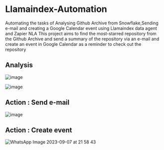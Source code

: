 # Llamaindex-Automation
Automating the tasks of Analysing Github Archive from Snowflake,Sending e-mail and creating a Google Calendar event using Llamaindex data agent and Zapier NLA
This project aims to find the most-starred repository from the Github Archive and send a summary of the repository via an e-mail and create an event in Google Calendar as a reminder to check out the repository



## Analysis
![image](https://github.com/redknight648/Llamaindex-Automation/assets/97392797/b4c5d294-fe4f-4ccf-ac76-6e7bc85aa07a)

![image](https://github.com/redknight648/Llamaindex-Automation/assets/97392797/c0e0c68a-4b71-4e8e-8d21-8f97cae3b4f6)

## Action : Send e-mail
![image](https://github.com/redknight648/Llamaindex-Automation/assets/97392797/144d1cc1-3465-4d89-932b-7fcc14b1677c)

## Action : Create event
![WhatsApp Image 2023-09-07 at 21 58 43](https://github.com/redknight648/Llamaindex-Automation/assets/97392797/cdd027e8-dd2c-40fe-ab1a-e758c3ea04d2)

